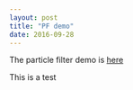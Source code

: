 ```yaml
---
layout: post
title: "PF demo"
date: 2016-09-28
---
```


The particle filter demo is [here](http://zhehe.github.io/blog/pf.html)

This is a test
